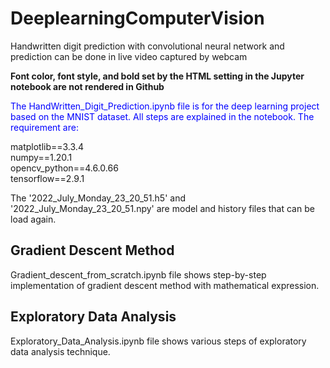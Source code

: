 # DeeplearningComputerVision <br>
Handwritten digit prediction with convolutional neural network and prediction can be done in live video captured by webcam<br>

<b>Font color, font style, and bold set by the HTML setting in the Jupyter notebook are not rendered in Github</b>

<p style='color:blue'>
The HandWritten_Digit_Prediction.ipynb file is for the deep learning project based on the MNIST dataset. All steps are explained in the notebook. The requirement are:<br>

matplotlib==3.3.4          <br>
numpy==1.20.1              <br>
opencv_python==4.6.0.66    <br>
tensorflow==2.9.1          <br>


The '2022_July_Monday_23_20_51.h5' and '2022_July_Monday_23_20_51.npy' are model and history files that can be load again.
</p>


## Gradient Descent Method
<p>
  Gradient_descent_from_scratch.ipynb file shows step-by-step implementation of gradient descent method with mathematical expression.
  </p>
  
 ## Exploratory Data Analysis
 <p>
  Exploratory_Data_Analysis.ipynb file shows various steps of exploratory data analysis technique.
 </p> 
